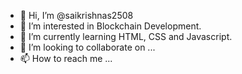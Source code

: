 - 👋 Hi, I’m @saikrishnas2508
- 👀 I’m interested in Blockchain Development.
- 🌱 I’m currently learning HTML, CSS and Javascript.
- 💞️ I’m looking to collaborate on ...
- 📫 How to reach me ...

<!---
saikrishnas2508/saikrishnas2508 is a ✨ special ✨ repository because its `README.md` (this file) appears on your GitHub profile.
You can click the Preview link to take a look at your changes.
--->
